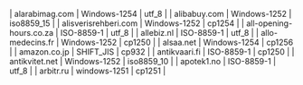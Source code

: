 | alarabimag.com | Windows-1254 | utf_8 |
| alibabuy.com | Windows-1252 | iso8859_15 |
| alisverisrehberi.com | Windows-1252 | cp1254 |
| all-opening-hours.co.za | ISO-8859-1 | utf_8 |
| allebiz.nl | ISO-8859-1 | utf_8 |
| allo-medecins.fr | Windows-1252 | cp1250 |
| alsaa.net | Windows-1254 | cp1256 |
| amazon.co.jp | SHIFT_JIS | cp932 |
| antikvaari.fi | ISO-8859-1 | cp1250 |
| antikvitet.net | Windows-1252 | iso8859_10 |
| apotek1.no | ISO-8859-1 | utf_8 |
| arbitr.ru | windows-1251 | cp1251 |
